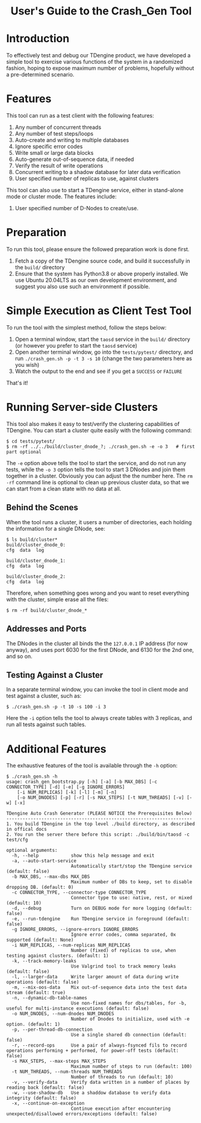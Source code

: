 <center><h1>User's Guide to the Crash_Gen Tool</h1></center>

# Introduction

To effectively test and debug our TDengine product, we have developed a simple tool to 
exercise various functions of the system in a randomized fashion, hoping to expose 
maximum number of problems, hopefully without a pre-determined scenario.

# Features

This tool can run as a test client with the following features:

1. Any number of concurrent threads
1. Any number of test steps/loops
1. Auto-create and writing to multiple databases
1. Ignore specific error codes
1. Write small or large data blocks
1. Auto-generate out-of-sequence data, if needed
1. Verify the result of write operations
1. Concurrent writing to a shadow database for later data verification
1. User specified number of replicas to use, against clusters

This tool can also use to start a TDengine service, either in stand-alone mode or 
cluster mode. The features include:

1. User specified number of D-Nodes to create/use.

# Preparation

To run this tool, please ensure the followed preparation work is done first.

1. Fetch a copy of the TDengine source code, and build it successfully in the `build/` 
    directory
1. Ensure that the system has Python3.8 or above properly installed. We use 
    Ubuntu 20.04LTS as our own development environment, and suggest you also use such
    an environment if possible.

# Simple Execution as Client Test Tool

To run the tool with the simplest method, follow the steps below:

1. Open a terminal window, start the `taosd` service in the `build/` directory 
    (or however you prefer to start the `taosd` service)
1. Open another terminal window, go into the `tests/pytest/` directory, and
    run `./crash_gen.sh -p -t 3 -s 10` (change the two parameters here as you wish)
1. Watch the output to the end and see if you get a `SUCCESS` or `FAILURE`

That's it!

# Running Server-side Clusters

This tool also makes it easy to test/verify the clustering capabilities of TDengine. You
can start a cluster quite easily with the following command:

```
$ cd tests/pytest/
$ rm -rf ../../build/cluster_dnode_?; ./crash_gen.sh -e -o 3   # first part optional
```

The `-e` option above tells the tool to start the service, and do not run any tests, while 
the `-o 3` option tells the tool to start 3 DNodes and join them together in a cluster. 
Obviously you can adjust the the number here. The `rm -rf` command line is optional 
to clean up previous cluster data, so that we can start from a clean state with no data
at all.

## Behind the Scenes

When the tool runs a cluster, it users a number of directories, each holding the information
for a single DNode, see:

```
$ ls build/cluster*
build/cluster_dnode_0:
cfg  data  log

build/cluster_dnode_1:
cfg  data  log

build/cluster_dnode_2:
cfg  data  log
```

Therefore, when something goes wrong and you want to reset everything with the cluster, simple
erase all the files:

```
$ rm -rf build/cluster_dnode_*
```

## Addresses and Ports

The DNodes in the cluster all binds the the `127.0.0.1` IP address (for now anyway), and
uses port 6030 for the first DNode, and 6130 for the 2nd one, and so on.

## Testing Against a Cluster

In a separate terminal window, you can invoke the tool in client mode and test against
a cluster, such as:

```
$ ./crash_gen.sh -p -t 10 -s 100 -i 3
```

Here the `-i` option tells the tool to always create tables with 3 replicas, and run 
all tests against such tables.

# Additional Features

The exhaustive features of the tool is available through the `-h` option:

```
$ ./crash_gen.sh -h
usage: crash_gen_bootstrap.py [-h] [-a] [-b MAX_DBS] [-c CONNECTOR_TYPE] [-d] [-e] [-g IGNORE_ERRORS] 
    [-i NUM_REPLICAS] [-k] [-l] [-m] [-n]
    [-o NUM_DNODES] [-p] [-r] [-s MAX_STEPS] [-t NUM_THREADS] [-v] [-w] [-x]

TDengine Auto Crash Generator (PLEASE NOTICE the Prerequisites Below)
---------------------------------------------------------------------
1. You build TDengine in the top level ./build directory, as described in offical docs
2. You run the server there before this script: ./build/bin/taosd -c test/cfg

optional arguments:
  -h, --help            show this help message and exit
  -a, --auto-start-service
                        Automatically start/stop the TDengine service (default: false)
  -b MAX_DBS, --max-dbs MAX_DBS
                        Maximum number of DBs to keep, set to disable dropping DB. (default: 0)
  -c CONNECTOR_TYPE, --connector-type CONNECTOR_TYPE
                        Connector type to use: native, rest, or mixed (default: 10)
  -d, --debug           Turn on DEBUG mode for more logging (default: false)
  -e, --run-tdengine    Run TDengine service in foreground (default: false)
  -g IGNORE_ERRORS, --ignore-errors IGNORE_ERRORS
                        Ignore error codes, comma separated, 0x supported (default: None)
  -i NUM_REPLICAS, --num-replicas NUM_REPLICAS
                        Number (fixed) of replicas to use, when testing against clusters. (default: 1)
  -k, --track-memory-leaks
                        Use Valgrind tool to track memory leaks (default: false)
  -l, --larger-data     Write larger amount of data during write operations (default: false)
  -m, --mix-oos-data    Mix out-of-sequence data into the test data stream (default: true)
  -n, --dynamic-db-table-names
                        Use non-fixed names for dbs/tables, for -b, useful for multi-instance executions (default: false)
  -o NUM_DNODES, --num-dnodes NUM_DNODES
                        Number of Dnodes to initialize, used with -e option. (default: 1)
  -p, --per-thread-db-connection
                        Use a single shared db connection (default: false)
  -r, --record-ops      Use a pair of always-fsynced fils to record operations performing + performed, for power-off tests (default: false)
  -s MAX_STEPS, --max-steps MAX_STEPS
                        Maximum number of steps to run (default: 100)
  -t NUM_THREADS, --num-threads NUM_THREADS
                        Number of threads to run (default: 10)
  -v, --verify-data     Verify data written in a number of places by reading back (default: false)
  -w, --use-shadow-db   Use a shaddow database to verify data integrity (default: false)
  -x, --continue-on-exception
                        Continue execution after encountering unexpected/disallowed errors/exceptions (default: false)
```

